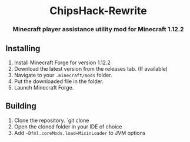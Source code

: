 <h1 align="center">ChipsHack-Rewrite</h1>  
<h3 align="center">Minecraft player assistance utility mod for Minecraft 1.12.2</h3>  
  
## Installing

 1. Install Minecraft Forge for version 1.12.2
 2. Download the latest version from the releases tab. (If available)
 3. Navigate to your `.minecraft/mods` folder.
 4. Put the downloaded file in the folder.
 5. Launch Minecraft Forge.

## Building

 1. Clone the repository. `git clone
 2. Open the cloned folder in your IDE of choice
 3. Add `-Dfml.coreMods.load=MixinLoader` to JVM options

